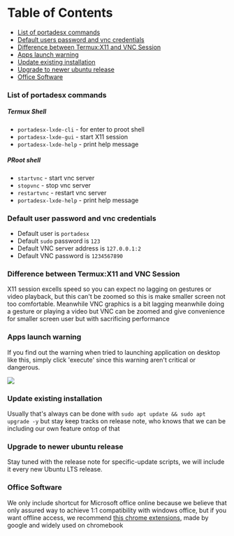 # Table of Contents
- [List of portadesx commands](https://github.com/portadesx/portadesx-lxde/blob/main/docs/README.md#list-of-portadesx-commands)
- [Default users password and vnc credentials](https://github.com/portadesx/portadesx-lxde/blob/main/docs/README.md#default-users-password-and-vnc-credentials)
- [Difference between Termux:X11 and VNC Session](https://github.com/portadesx/portadesx-lxde/blob/main/docs/README.md#Difference-between-Termux:X11-and-VNC-Session)
- [Apps launch warning](https://github.com/portadesx/portadesx-lxde/tree/main/docs#apps-launch-warning)
- [Update existing installation](https://github.com/portadesx/portadesx-lxde/blob/main/docs/README.md#update-existing-installation)
- [Upgrade to newer ubuntu release](https://github.com/portadesx/portadesx-lxde/blob/main/docs/README.md#upgrade-to-newer-ubuntu-release)
- [Office Software](https://github.com/portadesx/portadesx-lxde/blob/main/docs/README.md#office-software)

### List of portadesx commands
##### Termux Shell
- `portadesx-lxde-cli` - for enter to proot shell
- `portadesx-lxde-gui` - start X11 session
- `portadesx-lxde-help` - print help message
##### PRoot shell
- `startvnc` - start vnc server
- `stopvnc` - stop vnc server
- `restartvnc` - restart vnc server
- `portadesx-lxde-help` - print help message

### Default user password and vnc credentials 
- Default user is `portadesx`
- Default `sudo` password is `123`
- Default VNC server address is `127.0.0.1:2`
- Default VNC password is `1234567890`

### Difference between Termux:X11 and VNC Session
X11 session excells speed so you can expect no lagging on gestures or video playback, but this can't be zoomed so this is make smaller screen not too comfortable. Meanwhile VNC graphics is a bit lagging meanwhile doing a gesture or playing a video but VNC can be zoomed and give convenience for smaller screen user but with sacrificing performance

### Apps launch warning
If you find out the warning when tried to launching application on desktop like this, simply click 'execute' since this warning aren't critical or dangerous.

![](https://github.com/portadesx/portadesx-screenshots/raw/main/24.04/lxde/warning.jpg)

### Update existing installation 
Usually that's always can be done with `sudo apt update && sudo apt upgrade -y` but stay keep tracks on release note, who knows that we can be including our own feature ontop of that

### Upgrade to newer ubuntu release
Stay tuned with the release note for specific-update scripts, we will include it every new Ubuntu LTS release.

### Office Software
We only include shortcut for Microsoft office online because we believe that only assured way to achieve 1:1 compatibility with windows office, but if you want offline access, we recommend [this chrome extensions](https://chromewebstore.google.com/detail/office-editing-for-docs-s/gbkeegbaiigmenfmjfclcdgdpimamgkj), made by google and widely used on chromebook
